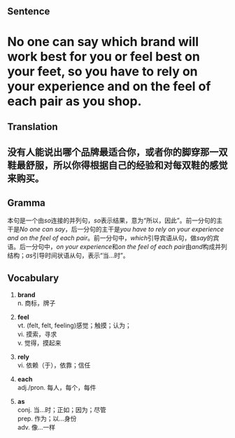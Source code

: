 ## Sentence

<h1>No one can say which brand will work best for you or feel best on your feet, so you have to rely on your experience and on the feel of each pair as you shop.</h1>

## Translation

<h2>没有人能说出哪个品牌最适合你，或者你的脚穿那一双鞋最舒服，所以你得根据自己的经验和对每双鞋的感觉来购买。</h2>

## Gramma     

本句是一个由*so*连接的并列句，*so*表示结果，意为“所以，因此”。前一分句的主干是*No one can say*，后一分句的主干是*you have to rely on your experience and on the feel of each pair*。前一分句中，*which*引导宾语从句，做*say*的宾语。后一分句中，*on your experience*和*on the feel of each pair*由*and*构成并列结构；*as*引导时间状语从句，表示“当...时”。      


## Vocabulary   

1. **brand**      
n. 商标，牌子       

2. **feel**       
vt. (felt, felt, feeling)感觉；触摸；认为；      
vi. 摸索，寻求       
v. 觉得，摸起来       

3. **rely**        
vi. 依赖（于），依靠；信任        

4. **each**       
adj./pron. 每人，每个，每件       

5. **as**       
conj. 当...时；正如；因为；尽管        
prep. 作为；以...身份       
adv. 像...一样        

